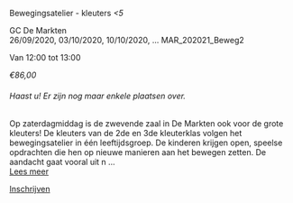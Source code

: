 Bewegingsatelier - kleuters *<5*

GC De Markten  
26/09/2020, 03/10/2020, 10/10/2020, ... MAR\_202021\_Beweg2  

Van 12:00 tot 13:00

*€86,00*

  

###### *Haast u! Er zijn nog maar enkele plaatsen over.*

  

Op zaterdagmiddag is de zwevende zaal in De Markten ook voor de grote kleuters! De kleuters van de 2de en 3de kleuterklas volgen het bewegingsatelier in één leeftijdsgroep. De kinderen krijgen open, speelse opdrachten die hen op nieuwe manieren aan het bewegen zetten. De aandacht gaat vooral uit n  ...  
[Lees meer](https://tickets.vgc.be/activity/subscribe/MAR_202021_Beweg2)

[Inschrijven](https://tickets.vgc.be/activity/subscribe/MAR_202021_Beweg2)